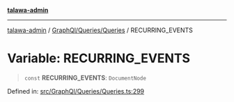 [**talawa-admin**](../../../../README.md)

***

[talawa-admin](../../../../modules.md) / [GraphQl/Queries/Queries](../README.md) / RECURRING\_EVENTS

# Variable: RECURRING\_EVENTS

> `const` **RECURRING\_EVENTS**: `DocumentNode`

Defined in: [src/GraphQl/Queries/Queries.ts:299](https://github.com/bint-Eve/talawa-admin/blob/16ddeb98e6868a55bca282e700a8f4212d222c01/src/GraphQl/Queries/Queries.ts#L299)
